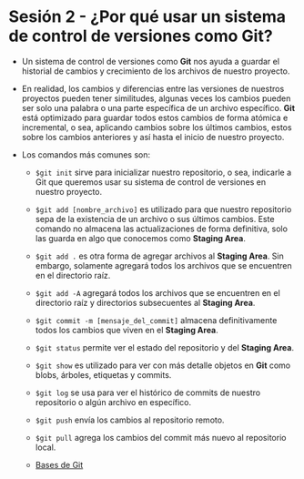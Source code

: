 # Sesión 2 - ¿Por qué usar un sistema de control de versiones como Git?

* Un sistema de control de versiones como **Git** nos ayuda a guardar el historial de cambios y crecimiento de los archivos de nuestro proyecto.

* En realidad, los cambios y diferencias entre las versiones de nuestros proyectos pueden tener similitudes, algunas veces los cambios pueden ser solo una palabra o una parte específica de un archivo específico. **Git** está optimizado para guardar todos estos cambios de forma atómica e incremental, o sea, aplicando cambios sobre los últimos cambios, estos sobre los cambios anteriores y así hasta el inicio de nuestro proyecto.

* Los comandos más comunes son:

  * `$git init` sirve para inicializar nuestro repositorio, o sea, indicarle a Git que queremos usar su sistema de control de versiones en nuestro proyecto.

  * `$git add [nombre_archivo]` es utilizado para que nuestro repositorio sepa de la existencia de un archivo o sus últimos cambios. Este comando no almacena las actualizaciones de forma definitiva, solo las guarda en algo que conocemos como **Staging Area**.

  * `$git add .` es otra forma de agregar archivos al **Staging Area**. Sin embargo, solamente agregará todos los archivos que se encuentren en el directorio raíz.

  * `$git add -A` agregará todos los archivos que se encuentren en el directorio raíz y directorios subsecuentes al **Staging Area**.

  * `$git commit -m [mensaje_del_commit]` almacena definitivamente todos los cambios que viven en el **Staging Area**.

  * `$git status` permite ver el estado del repositorio y del **Staging Area**.

  * `$git show` es utilizado para ver con más detalle objetos en **Git** como blobs, árboles, etiquetas y commits.

  * `$git log` se usa para ver el histórico de commits de nuestro repositorio o algún archivo en específico.

  * `$git push` envía los cambios al repositorio remoto.

  * `$git pull` agrega los cambios del commit más nuevo al repositorio local.

  * [Bases de Git](https://rubygarage.org/blog/most-basic-git-commands-with-examples "Bases de Git")
